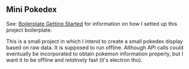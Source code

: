 ## Mini Pokedex

See: [Boilerplate Getting Started](gettingStarted.md) for information on how I setted up this project boilerplate.


This is a small project in which I intend to create a small pokedex display based on raw data. It is supposed to run offline.
Although API calls could eventually be incorporated to obtain pokemon information properly, but I want it to be offline and *relatively* fast (it's electron tho).
